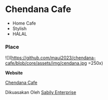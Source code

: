 # Chendana Cafe

- Home Cafe
- Stylish
- HALAL

### Place

![](https://github.com/maui2023/chendana-cafe/blob/core/assets/img/cendana.jpg =250x)

**Website**

[Chendana Cafe](https://order.wasap.tk/chendana-cafe "Chendana Cafe")

Dikuasakan Oleh [Sabily Enterprise](https://sabily.info/web "Sabily Enterprise")